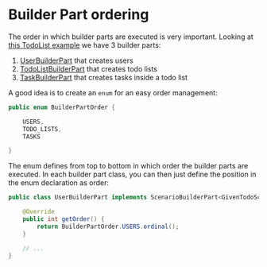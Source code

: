 # Builder Part ordering

The order in which builder parts are executed is very important. Looking at [this TodoList example][TodoExample] we have
3 builder parts:

1. [UserBuilderPart][UserBuilderPart] that creates users
2. [TodoListBuilderPart][TodoListBuilderPart] that creates todo lists
3. [TaskBuilderPart][TaskBuilderPart] that creates tasks inside a todo list

A good idea is to create an `enum` for an easy order management:

```java
public enum BuilderPartOrder {

    USERS,
    TODO_LISTS,
    TASKS

}
```

The enum defines from top to bottom in which order the builder parts are executed. In each builder part class, you can
then just define the position in the enum declaration as order:

```java
public class UserBuilderPart implements ScenarioBuilderPart<GivenTodoScenario> {

    @Override
    public int getOrder() {
        return BuilderPartOrder.USERS.ordinal();
    }

    // ...
}
```

[TodoExample]: ../projects/junit5-scenario-builder/src/test/java/com/innogames/scenariobuilder/junit5/examples/todo

[UserBuilderPart]: ../projects/junit5-scenario-builder/src/test/java/com/innogames/scenariobuilder/junit5/examples/todo/scenario/builder/UserBuilderPart.java

[TodoListBuilderPart]: ../projects/junit5-scenario-builder/src/test/java/com/innogames/scenariobuilder/junit5/examples/todo/scenario/builder/TodoListBuilderPart.java

[TaskBuilderPart]: ../projects/junit5-scenario-builder/src/test/java/com/innogames/scenariobuilder/junit5/examples/todo/scenario/builder/TaskBuilderPart.java
